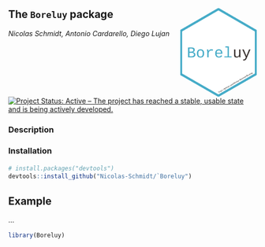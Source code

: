 
<!-- README.md is generated from README.Rmd. Please edit that file -->

## The `Boreluy` package <img src='man/figures/logo_Boreluy.png' align="right" height="180" />

*Nicolas Schmidt, Antonio Cardarello, Diego Lujan*

<!-- badges: start -->

[![Project Status: Active – The project has reached a stable, usable
state and is being actively
developed.](https://www.repostatus.org/badges/latest/suspended.svg)](https://www.repostatus.org/#active)
<!-- badges: end --> <!-- badges: end -->

### Description

### Installation

``` r
# install.packages("devtools")
devtools::install_github("Nicolas-Schmidt/`Boreluy")
```

## Example

…

``` r
library(Boreluy)
```
